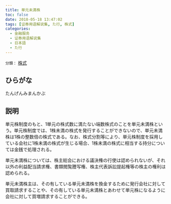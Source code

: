 ```yaml
---
title: 単元未満株
toc: false
date: 2018-05-18 13:47:02
tags: [证券用语解说集, た行, 株式]
categories:
  - 金融服务
  - 证券用语解说集
  - 日本語
  - た行
---
```


`分類：` [株式](/tags/株式/)

## ひらがな

たんげんみまんかぶ

## 説明

単元株制度のもと、1単元の株式数に満たない端数株式のことを単元未満株という。単元株制度では、1株未満の株式を発行することができないので、単元未満株は1株の整数倍の株式である。なお、株式分割等により、単元株制度を採用している会社に1株未満の株式が生じる場合、1株未満の株式に相当する持分については金銭で処理される。

単元未満株については、株主総会における議決権の行使は認められないが、それ以外の利益配当請求権、書類閲覧謄写権、株主代表訴訟提起権等の株主の権利は認められる。

単元未満株主は、その有している単元未満株を換金するために発行会社に対して買取請求することや、その有している単元未満株とあわせて単元株になるように会社に対して買増請求することができる。
